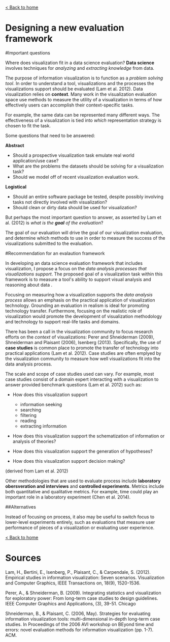 [< Back to home](README.md)

Designing a new evaluation framework
====

#Important questions

Where does visualization fit in a data science evaluation? __Data science__ involves techniques for _analyzing_ and _extracting knowledge_ from data.

The purpose of information visualization is to function as a _problem solving tool_. In order to understand a tool, visualizations and the processes the visualizations support should be evaluated (Lam et al. 2012). Data visualization relies on __context__. Many work in the visualization evaluation space use methods to measure the utility of a visualization in terms of how effectively users can accomplish their context-specific tasks.

For example, the same data can be represented many different ways. The effectiveness of a visualization is tied into _which_ representation strategy is chosen to fit the task. 

Some questions that need to be answered:

__Abstract__
- Should a prospective visualization task emulate real world application/use case?
- What are the problems the datasets should be solving for a visualization task?
- Should we model off of recent visualization evaluation work. 

__Logistical__
- Should an entire software package be tested, despite possibly involving tasks not directly involved with visualization?
- Should clean or dirty data should be used for visualization?

But perhaps the most important question to answer, as asserted by Lam et al. (2012) is _what is the __goal__ of the evaluation_? 

The goal of our evaluation will drive the goal of our visualization evaluation, and determine which methods to use in order to measure the success of the visualizations submitted to the evaluation. 

#Recommendation for an evalaution framework 

In developing an data science evaluation framework that includes visualization, I propose a focus on the _data analysis processes that visualizations support_. The proposed goal of a visualization task within this framework is to measure a tool's ability to support visual analysis and reasoning about data . 

Focusing on measuring how a visualization supports the _data analysis process_ allows an emphasis on the practical application of visualization technology. Grounding an evaluation in realism is ideal for promoting technology transfer. Furthermore, focusing on the realistic role of visualization would promote the development of visualization methodology and technology to support real-life tasks and domains.

There has been a call in the visualization community to focus research efforts on the _context_ of visualizations: Perer and Shneiderman (2009), Shneiderman and Plaisant (2006), Isenberg (2013). Specifically, the use of __case studies__  is common place to promote the transfer of technology into practical applications (Lam et al. 2012). Case studies are often emplyed by the visualization community to measure how well visualizations fit into the data analysis process. 

The scale and scope of case studies used can vary. For example, most case studies consist of a domain expert interacting with a visualization to answer provided benchmark questions (Lam et al. 2012) such as:

- How does this visualization support 
  - information seeking
  - searching
  - filtering
  - reading
  - extracting information

- How does this visualization support the schematization of information or analysis of theories?

- How does this visualization support the generation of hypotheses?

- How does this visualization support decision making?

(derived from Lam et al. 2012)

Other methodologies that are used to evaluate process include __laboratory obersveration and interviews__ and __controlled experiments__. Metrics include both quantitative and qualitative metrics. For example, time could play an important role in a laboratory experiment (Chen et al. 2014).  

##Alternatives

Instead of focusing on process, it also may be useful to switch focus to lower-level experiments entirely, such as evaluations that measure user performance of pieces of a visualization or evaluating user experience. 

[< Back to home](README.md)

# Sources

Lam, H., Bertini, E., Isenberg, P., Plaisant, C., & Carpendale, S. (2012). Empirical studies in information visualization: Seven scenarios. Visualization and Computer Graphics, IEEE Transactions on, 18(9), 1520-1536.

Perer, A., & Shneiderman, B. (2009). Integrating statistics and visualization for exploratory power: From long-term case studies to design guidelines. IEEE Computer Graphics and Applications, (3), 39-51.
Chicago	

Shneiderman, B., & Plaisant, C. (2006, May). Strategies for evaluating information visualization tools: multi-dimensional in-depth long-term case studies. In Proceedings of the 2006 AVI workshop on BEyond time and errors: novel evaluation methods for information visualization (pp. 1-7). ACM.